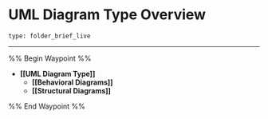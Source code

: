 # UML Diagram Type Overview
 
```ccard
type: folder_brief_live
```
 
---

%% Begin Waypoint %%
- **[[UML Diagram Type]]**
	- **[[Behavioral Diagrams]]**
	- **[[Structural Diagrams]]**

%% End Waypoint %%